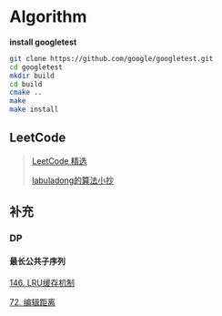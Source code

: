 # Algorithm

**install googletest**

```bash
git clone https://github.com/google/googletest.git
cd googletest
mkdir build
cd build
cmake ..
make
make install
```

## LeetCode

> [LeetCode 精选](https://github.com/CyC2018/CS-Notes/blob/master/notes/Leetcode%20%E9%A2%98%E8%A7%A3%20-%20%E7%9B%AE%E5%BD%95.md)
>
> [labuladong的算法小抄](https://labuladong.gitbook.io/algo/)

## 补充
### DP
#### 最长公共子序列

[146. LRU缓存机制](https://leetcode-cn.com/problems/lru-cache/)

[72. 编辑距离](https://leetcode-cn.com/problems/edit-distance/)